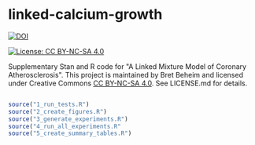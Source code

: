 linked-calcium-growth
============

[![DOI](https://zenodo.org/badge/384701430.svg)](https://zenodo.org/badge/latestdoi/384701430)

[![License: CC BY-NC-SA 4.0](https://licensebuttons.net/l/by-nc-sa/4.0/80x15.png)](https://creativecommons.org/licenses/by-nc-sa/4.0/)

Supplementary Stan and R code for "A Linked Mixture Model of Coronary Atherosclerosis". This project is maintained by Bret Beheim and licensed under Creative Commons [CC BY-NC-SA 4.0](https://creativecommons.org/licenses/by-nc-sa/4.0/). See LICENSE.md for details.

```r

source("1_run_tests.R")
source("2_create_figures.R")
source("3_generate_experiments.R")
source("4_run_all_experiments.R"
source("5_create_summary_tables.R")

```
